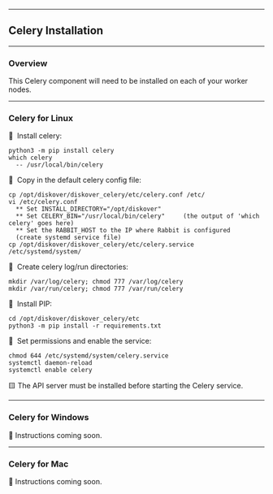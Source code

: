 ___
## Celery Installation 
___

### Overview

This Celery component will need to be installed on each of your worker nodes.

___
### Celery for Linux

🔴 &nbsp;Install celery:
```
python3 -m pip install celery
which celery
  -- /usr/local/bin/celery
```

🔴 &nbsp;Copy in the default celery config file:
```
cp /opt/diskover/diskover_celery/etc/celery.conf /etc/
vi /etc/celery.conf
  ** Set INSTALL_DIRECTORY="/opt/diskover"
  ** Set CELERY_BIN="/usr/local/bin/celery"     (the output of 'which celery' goes here)
  ** Set the RABBIT_HOST to the IP where Rabbit is configured
  (create systemd service file)
cp /opt/diskover/diskover_celery/etc/celery.service /etc/systemd/system/
```

🔴 &nbsp;Create celery log/run directories:
```
mkdir /var/log/celery; chmod 777 /var/log/celery
mkdir /var/run/celery; chmod 777 /var/run/celery
```

🔴 &nbsp;Install PIP:
```
cd /opt/diskover/diskover_celery/etc
python3 -m pip install -r requirements.txt
```

🔴 &nbsp;Set permissions and enable the service:
```
chmod 644 /etc/systemd/system/celery.service
systemctl daemon-reload
systemctl enable celery
```

🟨 The API server must be installed before starting the Celery service.

___
### Celery for Windows

🚧 Instructions coming soon.

___
### Celery for Mac

🚧 Instructions coming soon.
